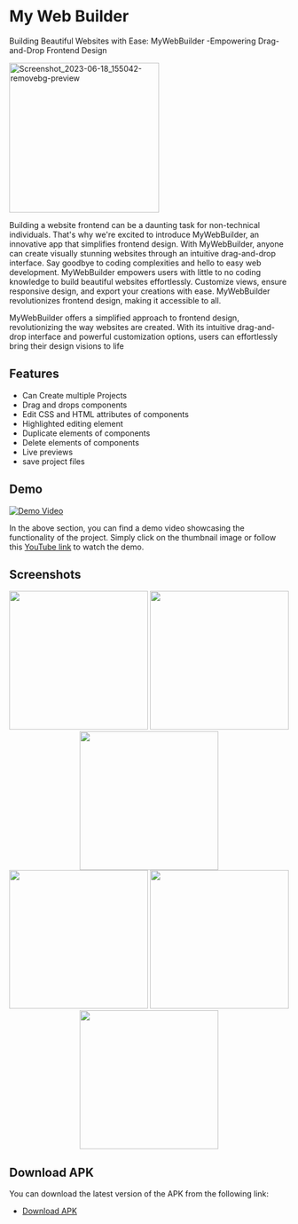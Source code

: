 
# My Web Builder

Building Beautiful Websites with Ease: MyWebBuilder -Empowering Drag-and-Drop Frontend Design

<img width="270" alt="Screenshot_2023-06-18_155042-removebg-preview" src="https://github.com/akashdnb/MyWebBuilder/assets/85953406/da68e6ff-4cbf-4a46-a91b-9fdcd6c4aba6">


Building a website frontend can be a daunting task for
non-technical individuals. That's why we're excited to
introduce MyWebBuilder, an innovative app that
simplifies frontend design. With MyWebBuilder, anyone
can create visually stunning websites through an
intuitive drag-and-drop interface. Say goodbye to
coding complexities and hello to easy web
development. MyWebBuilder empowers users with
little to no coding knowledge to build beautiful
websites effortlessly. Customize views, ensure
responsive design, and export your creations with ease.
MyWebBuilder revolutionizes frontend design, making
it accessible to all.

MyWebBuilder offers a simplified
approach to frontend design,
revolutionizing the way websites
are created. With its intuitive
drag-and-drop interface and
powerful customization options,
users can effortlessly bring their
design visions to life


## Features

- Can Create multiple Projects
- Drag and drops components
- Edit CSS and HTML attributes of components
- Highlighted editing element
- Duplicate elements of components
- Delete elements of components
- Live previews
- save project files

  
## Demo

[![Demo Video](https://img.youtube.com/vi/ImLCGJPAYqw/maxresdefault.jpg)](https://youtu.be/ImLCGJPAYqw)

In the above section, you can find a demo video showcasing the functionality of the project. Simply click on the thumbnail image or follow this [YouTube link](https://youtu.be/ImLCGJPAYqw) to watch the demo.



## Screenshots

<div align="center">
    <img src="https://github.com/akashdnb/MyWebBuilder/assets/85953406/7c82b8e6-6714-462d-b38c-2db916e02d47" width="250" />
    <img src="https://github.com/akashdnb/MyWebBuilder/assets/85953406/6c4b9921-aea9-4bf7-a77d-4229785ae29b" width="250" />
    <img src="https://github.com/akashdnb/MyWebBuilder/assets/85953406/63b48554-2624-49e6-814b-3db211159c94" width="250" />
    <br />
    <img src="https://github.com/akashdnb/MyWebBuilder/assets/85953406/a7ebc4a9-33d2-45b1-b92e-f55b47e7d5ae" width="250" />
    <img src="https://github.com/akashdnb/MyWebBuilder/assets/85953406/04c7f20c-643d-41c3-85ce-c9732d41c545" width="250" />
   <img src="https://github.com/akashdnb/MyWebBuilder/assets/85953406/dc160413-debd-42a3-9e65-ec6167ffc3ef" width="250" />
</div>

## Download APK

You can download the latest version of the APK from the following link:

- [Download APK](https://drive.google.com/file/d/13AmRYsME1cxSFF8lQcg-iPA2LlqoVvNw/view?usp=sharing)




